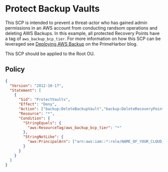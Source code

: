 # Protect Backup Vaults

This SCP is intended to prevent a threat-actor who has gained admin permissions in an AWS account from conducting randsom operations and deleting AWS Backups. In this example, all protected Recovery Points have a tag of `aws_backup_bcp_tier`. For more information on how this SCP can be leveraged see [Deploying AWS Backup](https://www.primeharbor.com/blog/awsbackup/) on the PrimeHarbor blog.

This SCP should be applied to the Root OU.

## Policy

```json
{
  "Version": "2012-10-17",
  "Statement": [
    {
      "Sid": "ProtectVaults",
      "Effect": "Deny",
      "Action": ["backup:DeleteBackupVault","backup:DeleteRecoveryPoint"],
      "Resource": "*",
      "Condition": {
        "StringEquals": {
          "aws:ResourceTag/aws_backup_bcp_tier": "*"
        },
        "StringNotLike": {
          "aws:PrincipalArn": ["arn:aws:iam::*:role/NAME_OF_YOUR_CLOUD_ENGINEERING_ROLE"]
        }
      }
    }
  ]
}
```
